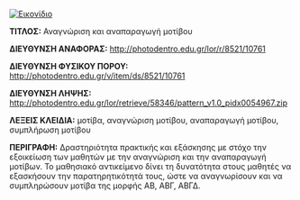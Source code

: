 [![Εικονίδιο](http://photodentro.edu.gr/lor/retrieve/58344/pattern_v1.0.zip_teaser.jpg)](http://photodentro.edu.gr/lor/r/8521/10761)

**ΤΙΤΛΟΣ:** Αναγνώριση και αναπαραγωγή μοτίβου

**ΔΙΕΥΘΥΝΣΗ ΑΝΑΦΟΡΑΣ:** http://photodentro.edu.gr/lor/r/8521/10761

**ΔΙΕΥΘΥΝΣΗ ΦΥΣΙΚΟΥ ΠΟΡΟΥ:** http://photodentro.edu.gr/v/item/ds/8521/10761

**ΔΙΕΥΘΥΝΣΗ ΛΗΨΗΣ:** http://photodentro.edu.gr/lor/retrieve/58346/pattern_v1.0_pidx0054967.zip

**ΛΕΞΕΙΣ ΚΛΕΙΔΙΑ:** μοτίβα, αναγνώριση μοτίβου, αναπαραγωγή μοτίβου, συμπλήρωση μοτίβου

**ΠΕΡΙΓΡΑΦΗ:** Δραστηριότητα πρακτικής και εξάσκησης με στόχο την εξοικείωση των μαθητών με την αναγνώριση και την αναπαραγωγή μοτίβων. 
Το μαθησιακό αντικείμενο δίνει τη δυνατότητα στους μαθητές να εξασκήσουν την παρατηρητικότητά τους, ώστε να αναγνωρίσουν και να συμπληρώσουν μοτίβα της μορφής ΑΒ, ΑΒΓ, ΑΒΓΔ.
